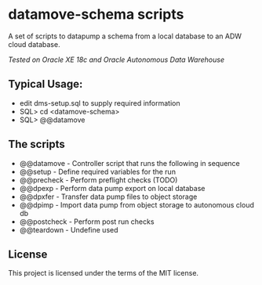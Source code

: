 # datamove-schema scripts

A set of scripts to datapump a schema from a local database to an ADW cloud database.

*Tested on Oracle XE 18c and Oracle Autonomous Data Warehouse* 

## Typical Usage:
* edit dms-setup.sql to supply required information
* SQL> cd \<datamove-schema\>
* SQL> @@datamove

## The scripts
* @@datamove  - Controller script that runs the following in sequence
* @@setup     - Define required variables for the run
* @@precheck  - Perform preflight checks (TODO)
* @@dpexp     - Perform data pump export on local database
* @@dpxfer    - Transfer data pump files to object storage
* @@dpimp     - Import data pump from object storage to autonomous cloud db
* @@postcheck - Perform post run checks
* @@teardown  - Undefine used

## License
This project is licensed under the terms of the MIT license.

